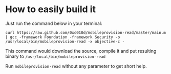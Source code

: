 How to easily build it
=====================

Just run the command below in your terminal:

    curl https://raw.github.com/0xc010d/mobileprovision-read/master/main.m | gcc -framework Foundation -framework Security -o /usr/local/bin/mobileprovision-read -x objective-c -

This command would download the source, compile it and put resulting binary to `/usr/local/bin/mobileprovision-read`

Run `mobileprovision-read` without any parameter to get short help.

